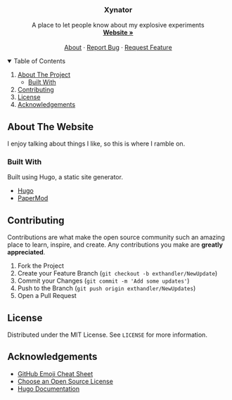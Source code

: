 <p align="center">
  <h3 align="center">Xynator</h3>

  <p align="center">
		A place to let people know about my explosive experiments
		<br />
		<a href="https://70xhandler.com/"><strong>Website »</strong></a>
    <br />
    <br />
    <a href="https://70xhandler.com/about/">About</a>
    ·
    <a href="https://github.com/70xH/xynator/issues">Report Bug</a>
    ·
    <a href="https://github.com/70xH/xynator/pulls">Request Feature</a>
  </p>
</p>

<details open="open">
  <summary>Table of Contents</summary>
  <ol>
    <li>
      <a href="#about-the-project">About The Project</a>
      <ul>
        <li><a href="#built-with">Built With</a></li>
      </ul>
    </li>
    <li><a href="#contributing">Contributing</a></li>
    <li><a href="#license">License</a></li>
    <li><a href="#acknowledgements">Acknowledgements</a></li>
  </ol>
</details>

## About The Website

I enjoy talking about things I like, so this is where I ramble on.

### Built With

Built using Hugo, a static site generator.

* [Hugo](https://gohugo.io/)
* [PaperMod](https://github.com/adityatelange/hugo-PaperMod)

## Contributing

Contributions are what make the open source community such an amazing place to learn, inspire, and create. Any contributions you make are **greatly appreciated**.

1. Fork the Project
2. Create your Feature Branch (`git checkout -b exthandler/NewUpdate`)
3. Commit your Changes (`git commit -m 'Add some updates'`)
4. Push to the Branch (`git push origin exthandler/NewUpdates`)
5. Open a Pull Request

## License

Distributed under the MIT License. See `LICENSE` for more information.

## Acknowledgements
* [GitHub Emoji Cheat Sheet](https://www.webpagefx.com/tools/emoji-cheat-sheet)
* [Choose an Open Source License](https://choosealicense.com)
* [Hugo Documentation](https://gohugo.io/documentation/)

